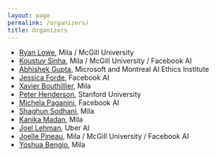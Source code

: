 ```yaml
---
layout: page
permalink: /organizers/
title: Organizers
---
```


* [Ryan Lowe](https://www.cs.mcgill.ca/~rlowe1/), Mila / McGill University
* [Koustuv Sinha](https://www.cs.mcgill.ca/~ksinha4/), Mila / McGill University / Facebook AI
* [Abhishek Gupta](https://atg-abhishek.github.io/), Microsoft and Montreal AI Ethics Institute
* [Jessica Forde](https://github.com/jzf2101), Facebook AI
* [Xavier Bouthillier](https://mila.quebec/en/person/xavier-bouthillier/), Mila
* [Peter Henderson](https://www.peterhenderson.co/), Stanford University
* [Michela Paganini](https://mickypaganini.github.io/), Facebook AI
* [Shaghun Sodhani](https://shagunsodhani.in/), Mila
* [Kanika Madan](), Mila
* [Joel Lehman](http://joellehman.com/), Uber AI
* [Joelle Pineau](https://www.cs.mcgill.ca/~jpineau/), Mila / McGill University / Facebook AI
* [Yoshua Bengio](https://mila.quebec/en/yoshua-bengio/), Mila
